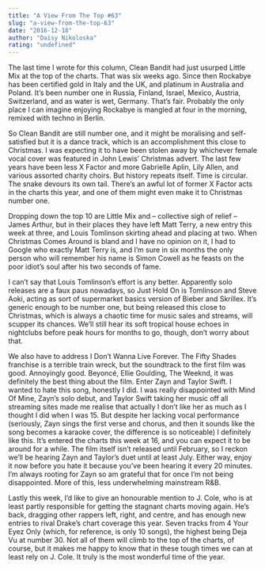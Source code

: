 ```yaml
---
title: "A View From The Top #63"
slug: "a-view-from-the-top-63"
date: "2016-12-18"
author: "Daisy Nikoloska"
rating: "undefined"
---
```


The last time I wrote for this column, Clean Bandit had just usurped Little Mix at the top of the charts. That was six weeks ago. Since then Rockabye has been certified gold in Italy and the UK, and platinum in Australia and Poland. It’s been number one in Russia, Finland, Israel, Mexico, Austria, Switzerland, and as water is wet, Germany. That’s fair. Probably the only place I can imagine enjoying Rockabye is mangled at four in the morning, remixed with techno in Berlin.

So Clean Bandit are still number one, and it might be moralising and self-satisfied but it is a dance track, which is an accomplishment this close to Christmas. I was expecting it to have been stolen away by whichever female vocal cover was featured in John Lewis’ Christmas advert. The last few years have been less X Factor and more Gabrielle Aplin, Lily Allen, and various assorted charity choirs. But history repeats itself. Time is circular. The snake devours its own tail. There’s an awful lot of former X Factor acts in the charts this year, and one of them might even make it to Christmas number one.

Dropping down the top 10 are Little Mix and – collective sigh of relief – James Arthur, but in their places they have left Matt Terry, a new entry this week at three, and Louis Tomlinson skirting ahead and placing at two. When Christmas Comes Around is bland and I have no opinion on it, I had to Google who exactly Matt Terry is, and I’m sure in six months the only person who will remember his name is Simon Cowell as he feasts on the poor idiot’s soul after his two seconds of fame.

I can’t say that Louis Tomlinson’s effort is any better. Apparently solo releases are a faux paus nowadays, so Just Hold On is Tomlinson and Steve Aoki, acting as sort of supermarket basics version of Bieber and Skrillex. It’s generic enough to be number one, but being released this close to Christmas, which is always a chaotic time for music sales and streams, will scupper its chances. We’ll still hear its soft tropical house echoes in nightclubs before peak hours for months to go, though, don’t worry about that.

We also have to address I Don’t Wanna Live Forever. The Fifty Shades franchise is a terrible train wreck, but the soundtrack to the first film was good. Annoyingly good. Beyoncé, Ellie Goulding, The Weeknd, it was definitely the best thing about the film. Enter Zayn and Taylor Swift. I wanted to hate this song, honestly I did. I was really disappointed with Mind Of Mine, Zayn’s solo debut, and Taylor Swift taking her music off all streaming sites made me realise that actually I don’t like her as much as I thought I did when I was 15. But despite her lacking vocal performance (seriously, Zayn sings the first verse and chorus, and then it sounds like the song becomes a karaoke cover, the difference is so noticeable) I definitely like this. It’s entered the charts this week at 16, and you can expect it to be around for a while. The film itself isn’t released until February, so I reckon we’ll be hearing Zayn and Taylor’s duet until at least July. Either way, enjoy it now before you hate it because you’ve been hearing it every 20 minutes. I’m always rooting for Zayn so am grateful that for once I’m not being disappointed. More of this, less underwhelming mainstream R&B.

Lastly this week, I’d like to give an honourable mention to J. Cole, who is at least partly responsible for getting the stagnant charts moving again. He’s back, dragging other rappers left, right, and centre, and has enough new entries to rival Drake’s chart coverage this year. Seven tracks from 4 Your Eyez Only (which, for reference, is only 10 songs), the highest being Deja Vu at number 30. Not all of them will climb to the top of the charts, of course, but it makes me happy to know that in these tough times we can at least rely on J. Cole. It truly is the most wonderful time of the year.
